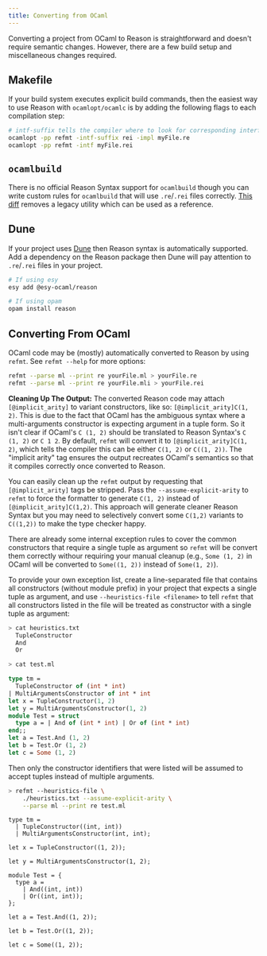 ```yaml
---
title: Converting from OCaml
---
```


Converting a project from OCaml to Reason is straightforward and doesn't require semantic changes. However, there are a few build setup and miscellaneous changes required.


## Makefile

If your build system executes explicit build commands, then the easiest way to
use Reason with `ocamlopt/ocamlc` is by adding the following flags to each
compilation step:

```sh
# intf-suffix tells the compiler where to look for corresponding interface files
ocamlopt -pp refmt -intf-suffix rei -impl myFile.re
ocamlopt -pp refmt -intf myFile.rei
```

## `ocamlbuild`

There is no official Reason Syntax support for `ocamlbuild` though you can write custom rules for `ocamlbuild` that will use `.re`/`.rei` files correctly. [This diff](https://github.com/facebook/reason/pull/1956) removes a legacy utility which can be used as a reference.

## Dune

If your project uses [Dune](https://github.com/ocaml/dune) then Reason syntax is automatically supported. Add a dependency on the Reason package then Dune will pay attention to `.re`/`.rei` files in your project.

```sh
# If using esy
esy add @esy-ocaml/reason

# If using opam
opam install reason
```

## Converting From OCaml

OCaml code may be (mostly) automatically converted to Reason by using `refmt`. See `refmt --help` for more options:

```sh
refmt --parse ml --print re yourFile.ml > yourFile.re
refmt --parse ml --print re yourFile.mli > yourFile.rei
```

**Cleaning Up The Output:**
The converted Reason code may attach `[@implicit_arity]` to variant constructors, like so: `[@implicit_arity]C(1, 2)`.
This is due to the fact that OCaml has the ambiguous syntax where a multi-arguments
constructor is expecting argument in a tuple form. So it isn't clear if OCaml's
`C (1, 2)` should be translated to Reason Syntax's `C (1, 2)` or `C 1 2`.
By default, `refmt` will convert it to `[@implicit_arity]C(1, 2)`, which tells the compiler
this can be either `C(1, 2)` or `C((1, 2))`. The "implicit arity" tag ensures the output
recreates OCaml's semantics so that it compiles correctly once converted to Reason.

You can easily clean up the `refmt` output by requesting that `[@implicit_arity]` tags be
stripped. Pass the `--assume-explicit-arity` to `refmt` to force the formatter to generate
`C(1, 2)` instead of `[@implicit_arity]C(1,2)`. This approach will generate cleaner Reason
Syntax but you may need to selectively convert some `C(1,2)` variants to `C((1,2))`
to make the type checker happy.

There are already some internal exception rules to cover the common constructors that require
a single tuple as argument so `refmt` will be convert them correctly withour requiring your
manual cleanup (e.g., `Some (1, 2)` in OCaml will be converted to `Some((1, 2))` instead of
`Some(1, 2)`).

To provide your own exception list, create a line-separated file that contains all constructors
(without module prefix) in your project that expects a single tuple as argument, and use
`--heuristics-file <filename>` to tell `refmt` that all constructors listed in the file will
be treated as constructor with a single tuple as argument:

```sh
> cat heuristics.txt
  TupleConstructor
  And
  Or
```

```sh
> cat test.ml
```

```ocaml
type tm =
  TupleConstructor of (int * int)
| MultiArgumentsConstructor of int * int
let x = TupleConstructor(1, 2)
let y = MultiArgumentsConstructor(1, 2)
module Test = struct
  type a = | And of (int * int) | Or of (int * int)
end;;
let a = Test.And (1, 2)
let b = Test.Or (1, 2)
let c = Some (1, 2)
```

Then only the constructor identifiers that were listed will be assumed to accept tuples instead of multiple arguments.

```sh
> refmt --heuristics-file \
    ./heuristics.txt --assume-explicit-arity \
    --parse ml --print re test.ml
```


```reason
type tm =
  | TupleConstructor((int, int))
  | MultiArgumentsConstructor(int, int);

let x = TupleConstructor((1, 2));

let y = MultiArgumentsConstructor(1, 2);

module Test = {
  type a =
    | And((int, int))
    | Or((int, int));
};

let a = Test.And((1, 2));

let b = Test.Or((1, 2));

let c = Some((1, 2));
```
